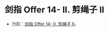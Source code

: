 # 剑指 Offer 14- II. 剪绳子 II

+ 力扣：[剑指 Offer 14- II. 剪绳子 II](https://leetcode-cn.com/problems/jian-sheng-zi-ii-lcof/)。